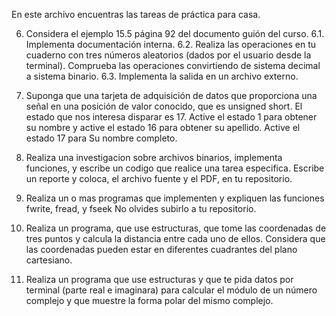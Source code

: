 En este archivo encuentras las tareas de práctica para casa.


6) Considera el ejemplo 15.5 página 92 del documento guión del curso.
6.1. Implementa documentación interna.
6.2. Realiza las operaciones en tu cuaderno con tres números
aleatorios (dados por el usuario desde la terminal). Comprueba
las operaciones convirtiendo de sistema decimal a sistema
binario.
6.3. Implementa la salida en un archivo externo.


5) Suponga que una tarjeta de adquisición de datos que proporciona una
señal en una posición de valor conocido, que es unsigned short. El
estado que nos interesa disparar es 17. Active el estado 1 para obtener
su nombre y active el estado 16 para obtener su apellido. Active el
estado 17 para Su nombre completo.


4) Realiza una investigacion sobre archivos binarios, implementa funciones, y escribe un codigo 
    que realice una tarea especifica. Escribe un reporte y coloca, el archivo fuente y el PDF, 
    en tu repositorio.
3) Realiza un o mas programas que implementen y expliquen las funciones fwrite, fread, y fseek 
    No olvides subirlo a tu repositorio.

2) Realiza un programa, que use estructuras, que tome las coordenadas de tres puntos y calcula 
    la distancia entre cada uno de ellos. Considera que las coordenadas pueden estar en diferentes 
    cuadrantes del plano cartesiano.

1) Realiza un programa que use estructuras y que te pida datos por terminal (parte real e imaginara) 
    para calcular el módulo de un número complejo y que muestre la forma polar del mismo complejo.
